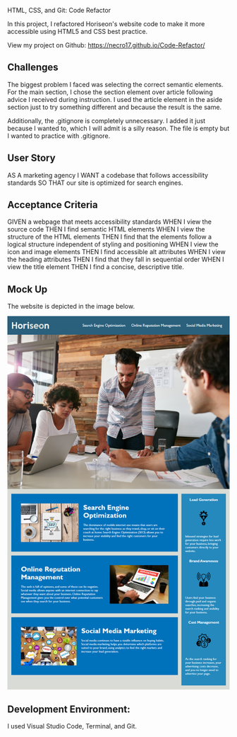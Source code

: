 HTML, CSS, and Git: Code Refactor

In this project, I refactored Horiseon's website code to make it more accessible using HTML5 and CSS best practice.

View my project on Github: https://necro17.github.io/Code-Refactor/

## Challenges

The biggest problem I faced was selecting the correct semantic elements. For the main section, I chose the section element over article following advice I received during instruction. I used the article element in the aside section just to try something different and because the result is the same.

Additionally, the .gitignore is completely unnecessary. I added it just because I wanted to, which I will admit is a silly reason. The file is empty but I wanted to practice with .gitignore.

## User Story


AS A marketing agency
I WANT a codebase that follows accessibility standards
SO THAT our site is optimized for search engines.


## Acceptance Criteria


GIVEN a webpage that meets accessibility standards
WHEN I view the source code
THEN I find semantic HTML elements
WHEN I view the structure of the HTML elements
THEN I find that the elements follow a logical structure independent of styling and positioning
WHEN I view the icon and image elements
THEN I find accessible alt attributes
WHEN I view the heading attributes
THEN I find that they fall in sequential order
WHEN I view the title element
THEN I find a concise, descriptive title.


## Mock Up
The website is depicted in the image below.

<img src="./assets/images/179385227-b6bf3adc-16f6-4c74-bffd-2f19703e8d7e.png"></img>

## Development Environment:
I used Visual Studio Code, Terminal, and Git.